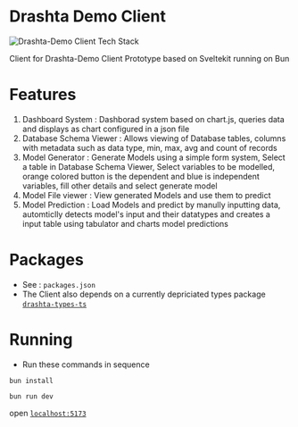 # Drashta Demo Client

![Drashta-Demo Client Tech Stack](https://github-readme-tech-stack.vercel.app/api/cards?title=Drashta-Demo+Client+Tech+Stack&lineCount=3&bg=%230D1117&badge=%23161B22&border=%2321262D&titleColor=%2358A6FF&line1=tailwindcss%2Ctailwindcss%2C06B6D4%3Bchartdotjs%2Cchart.js%2CFF6384%3Btabulator%2Ctabulator%2C3FB449%3Bboxicons%2Cboxicons%2CFFFFFF%3B&line2=typescript%2Ctypescript%2C3178C6%3Bsvelte%2Csvelte%2CFF3E00%3B&line3=Bun%2CBun%2Cababab%3Bvite%2Cvite%2C646CFF%3Beslint%2Ceslint%2C4B32C3%3Bprettier%2Cprettier%2CF7B93E%3B)


Client for Drashta-Demo Client Prototype based on Sveltekit running on Bun

# Features
1. Dashboard System : Dashborad system based on chart.js, queries data and displays as chart configured in a json file
2. Database Schema Viewer : Allows viewing of Database tables, columns with metadata such as data type, min, max, avg and count of records
3. Model Generator : Generate Models using a simple form system, Select a table in Database Schema Viewer, Select variables to be modelled, orange colored button is the dependent and blue is independent variables, fill other details and select generate model
4. Model File viewer : View generated Models and use them to predict
5. Model Prediction : Load Models and predict by manully inputting data, automticlly detects model's input and their datatypes and creates a input table using tabulator and charts model predictions

# Packages
* See : `packages.json`
* The Client also depends on a currently depriciated types package [`drashta-types-ts`](https://github.com/learners-analytica/drashta-types-ts)

# Running
* Run these commands in sequence

`bun install`

`bun run dev`

open [`localhost:5173`](https://localhost:5173)

